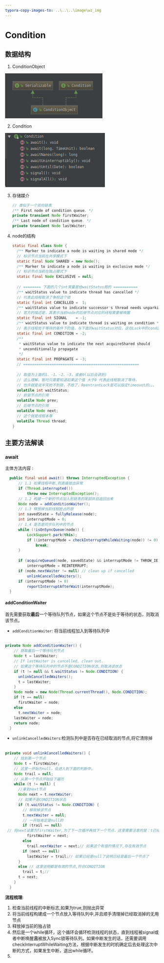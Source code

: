 ```yaml
---
typora-copy-images-to: ..\..\..\image\wz_img
---
```


# Condition

## 数据结构

1. ConditionObject

![1521423749897](../../../image/wz_img/1521423749897.png)

2. Condition

![1521424024673](../../../image/wz_img/1521424024673.png)

3. 存储媒介

   ```java
   // 类似于一个双向链表
   /** First node of condition queue. */
   private transient Node firstWaiter;
   /** Last node of condition queue. */
   private transient Node lastWaiter;
   ```

4. node的结构

   ```java
   static final class Node {
     /** Marker to indicate a node is waiting in shared mode */
     // 标识节点当前在共享模式下
     static final Node SHARED = new Node();
     /** Marker to indicate a node is waiting in exclusive mode */
     // 标识节点当前在独占模式下
     static final Node EXCLUSIVE = null;

     // ======== 下面的几个int常量是给waitStatus用的 ===========
     /** waitStatus value to indicate thread has cancelled */
     // 代表此线程取消了争抢这个锁
     static final int CANCELLED =  1;
     /** waitStatus value to indicate successor's thread needs unparking */
     // 官方的描述是，其表示当前node的后继节点对应的线程需要被唤醒
     static final int SIGNAL    = -1;
     /** waitStatus value to indicate thread is waiting on condition */
     // 表示线程处于等待的条件下的值，与下面的waitStatus对应，这在Lock中的condition中会使用
     static final int CONDITION = -2;
     /**
      * waitStatus value to indicate the next acquireShared should
      * unconditionally propagate
      */
     static final int PROPAGATE = -3;
     // =====================================================

     // 取值为上面的1、-1、-2、-3，或者0(以后会讲到)
     // 这么理解，暂时只需要知道如果这个值 大于0 代表此线程取消了等待，
     // 也许就是说半天抢不到锁，不抢了，ReentrantLock是可以指定timeouot的。。。
     volatile int waitStatus;
     // 前驱节点的引用
     volatile Node prev;
     // 后继节点的引用
     volatile Node next;
     // 这个就是线程本尊
     volatile Thread thread;
   }
   ```

   

## 主要方法解读

### await

主体方法内容 : 

```java
  public final void await() throws InterruptedException {
      // 1.1 如果线程中断,则直接抛出异常
      if (Thread.interrupted())
          throw new InterruptedException();
      // 1.2 构建一个新的节点加入到链表的尾部并且返回出来
      Node node = addConditionWaiter();
      // 1.3 释放掉当前线程抢占的锁
      int savedState = fullyRelease(node);
      int interruptMode = 0;
      // 1.4 是否是同步队列中的节点
      while (!isOnSyncQueue(node)) {
          LockSupport.park(this);
          if ((interruptMode = checkInterruptWhileWaiting(node)) != 0)
              break;
      }
      
      if (acquireQueued(node, savedState) && interruptMode != THROW_IE)
          interruptMode = REINTERRUPT;
      if (node.nextWaiter != null) // clean up if cancelled
          unlinkCancelledWaiters();
      if (interruptMode != 0)
          reportInterruptAfterWait(interruptMode);
  }
```



#### addConditionWaiter

首先需要获取**最后**一个等待队列节点，如果这个节点不是处于等待的状态，则取消该节点。



- `addConditionWaiter`: 将当前线程加入到等待队列中  

```java

private Node addConditionWaiter() {
  	// 获取最后一个等待队列节点
    Node t = lastWaiter;
    // If lastWaiter is cancelled, clean out.
  	// 如果这个等待队列中的节点不是CONDITION状态,则取消该状态
    if (t != null && t.waitStatus != Node.CONDITION) {
      unlinkCancelledWaiters();
      t = lastWaiter;
    }
    Node node = new Node(Thread.currentThread(), Node.CONDITION);
    if (t == null)
      firstWaiter = node;
    else
      t.nextWaiter = node;
    lastWaiter = node;
    return node;
  }
```

- `unlinkCancelledWaiters`:检测队列中是否存在已经取消的节点,将它清除掉  

```java

private void unlinkCancelledWaiters() {
  	// 找到第一个节点
    Node t = firstWaiter;
    // 这里一开始为null，会进入到下面的判断中。
    Node trail = null;
  	// 从第一个节点开始往下遍历
    while (t != null) {
      //拿到next节点
      Node next = t.nextWaiter;
      // 如果不是CONDITION状态
      if (t.waitStatus != Node.CONDITION) {
        // 移除掉该节点	
        t.nextWaiter = null;
        // 一开始肯定是null的
        if (trail == null)
 // 将next设置为firstWaiter,为了下一次循环再找下一个节点，这里需要注意的是：t已经发生了改变。
          firstWaiter = next; 
        else
          trail.nextWaiter = next;// 如果这个有值的情况下,存在有效节点
        if (next == null)
          lastWaiter = trail;// 如果已经是null了说明已经是最后一个节点了
      }
      else // 这里说明都是有效的节点,符合CONDITION
        trail = t;// 
      t = next;
    }
  }
```

**流程梳理**:

1. 检查当前线程的中断标志,如果为true,则抛出异常
2. 将当前线程构建成一个节点放入等待队列中,并且顺手清理掉已经取消掉的无用节点
3. 释放掉当前的独占锁
4. 然后是一个while循环，这个循环会循环检测线程的状态，直到线程被signal或者中断唤醒**且**被放入Sync锁等待队列。如果中断发生的话，还需要调用checkInterruptWhileWaiting方法，根据中断发生的时机确定后去处理这次中断的方式，如果发生中断，退出while循环。
5. 